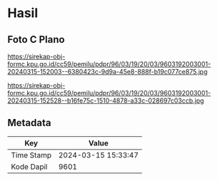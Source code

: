 # Hasil

## Foto C Plano

https://sirekap-obj-formc.kpu.go.id/cc59/pemilu/pdpr/96/03/19/20/03/9603192003001-20240315-152003--6380423c-9d9a-45e8-888f-b19c077ce875.jpg

https://sirekap-obj-formc.kpu.go.id/cc59/pemilu/pdpr/96/03/19/20/03/9603192003001-20240315-152528--b16fe75c-1510-4878-a33c-028697c03ccb.jpg


## Metadata

| Key        | Value               |
| ---------- | ------------------- |
| Time Stamp | 2024-03-15 15:33:47 |
| Kode Dapil | 9601                |



